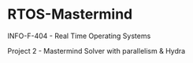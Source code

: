 # RTOS-Mastermind
INFO-F-404 - Real Time Operating Systems

Project 2 - Mastermind Solver with parallelism & Hydra


